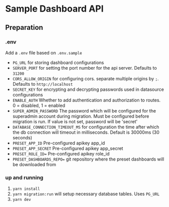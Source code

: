# Sample Dashboard API
## Preparation
### .env
Add a `.env` file based on `.env.sample`

- `PG_URL` for storing dashboard configurations
- `SERVER_PORT` for setting the port number for the api server. Defaults to `31200`
- `CORS_ALLOW_ORIGIN` for configuring cors. separate multiple origins by `;`. Defaults to `http://localhost`
- `SECRET_KEY` for encrypting and decrypting passwords used in datasource configurations
- `ENABLE_AUTH` Whether to add authentication and authorization to routes. 0 = disabled, 1 = enabled 
- `SUPER_ADMIN_PASSWORD` The password which will be configured for the superadmin account during migration. Must be configured before migration is run. If value is not set, password will be 'secret'
- `DATABASE_CONNECTION_TIMEOUT_MS` for configuration the time after which the db connection will timeout in milliseconds. Default is 30000ms (30 seconds)
- `PRESET_APP_ID` Pre-configured apikey app_id
- `PRESET_APP_SECRET` Pre-configured apikey app_secret
- `PRESET_ROLE_ID=` Pre-configured apikey role_id
- `PRESET_DASHBOARDS_REPO=` git repository where the preset dashboards will be downloaded from


### up and running
1. `yarn install`
2. `yarn migration:run` will setup necessary database tables. Uses `PG_URL`
3. `yarn dev`